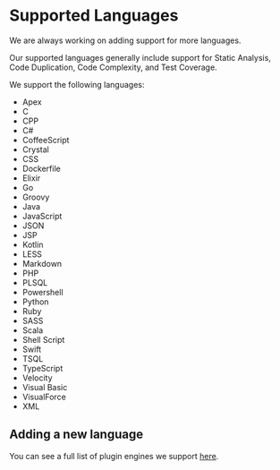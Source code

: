 # Supported Languages

We are always working on adding support for more languages.

Our supported languages generally include support for Static Analysis, Code Duplication, Code Complexity, and Test Coverage.

We support the following languages:

-   Apex
-   C
-   CPP
-   C#
-   CoffeeScript
-   Crystal
-   CSS
-   Dockerfile
-   Elixir
-   Go
-   Groovy
-   Java
-   JavaScript
-   JSON
-   JSP
-   Kotlin
-   LESS
-   Markdown
-   PHP
-   PLSQL
-   Powershell
-   Python
-   Ruby
-   SASS
-   Scala
-   Shell Script
-   Swift
-   TSQL
-   TypeScript
-   Velocity
-   Visual Basic
-   VisualForce
-   XML

## Adding a new language

You can see a full list of plugin engines we support [here](../related-tools/engines.md).
